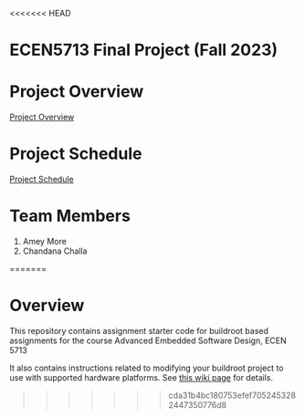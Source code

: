 <<<<<<< HEAD
# ECEN5713 Final Project (Fall 2023)

# Project Overview

[Project Overview][1]

[1]:https://github.com/

# Project Schedule

[Project Schedule][2]

[2]:https://github.com/

# Team Members

1. Amey More 
2. Chandana Challa

=======
# Overview

This repository contains assignment starter code for buildroot based assignments for the course Advanced Embedded Software Design, ECEN 5713

It also contains instructions related to modifying your buildroot project to use with supported hardware platforms.  See [this wiki page](https://github.com/cu-ecen-5013/buildroot-assignments-base/wiki/Supported-Hardware) for details.
>>>>>>> cda31b4bc180753efef7052453282447350776d8
